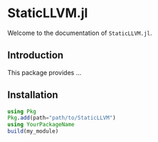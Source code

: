 # StaticLLVM.jl

Welcome to the documentation of `StaticLLVM.jl`.

## Introduction

This package provides ...

## Installation

```julia
using Pkg
Pkg.add(path="path/to/StaticLLVM")
using YourPackageName
build(my_module)
```

